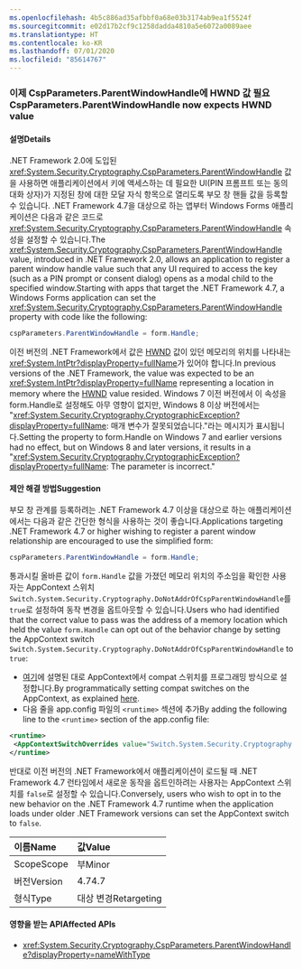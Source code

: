 ```yaml
---
ms.openlocfilehash: 4b5c886ad35afbbf0a68e03b3174ab9ea1f5524f
ms.sourcegitcommit: e02d17b2cf9c1258dadda4810a5e6072a0089aee
ms.translationtype: HT
ms.contentlocale: ko-KR
ms.lasthandoff: 07/01/2020
ms.locfileid: "85614767"
---
```

### <a name="cspparametersparentwindowhandle-now-expects-hwnd-value"></a><span data-ttu-id="daae3-101">이제 CspParameters.ParentWindowHandle에 HWND 값 필요</span><span class="sxs-lookup"><span data-stu-id="daae3-101">CspParameters.ParentWindowHandle now expects HWND value</span></span>

#### <a name="details"></a><span data-ttu-id="daae3-102">설명</span><span class="sxs-lookup"><span data-stu-id="daae3-102">Details</span></span>

<span data-ttu-id="daae3-103">.NET Framework 2.0에 도입된 <xref:System.Security.Cryptography.CspParameters.ParentWindowHandle> 값을 사용하면 애플리케이션에서 키에 액세스하는 데 필요한 UI(PIN 프롬프트 또는 동의 대화 상자)가 지정된 창에 대한 모달 자식 항목으로 열리도록 부모 창 핸들 값을 등록할 수 있습니다. .NET Framework 4.7을 대상으로 하는 앱부터 Windows Forms 애플리케이션은 다음과 같은 코드로 <xref:System.Security.Cryptography.CspParameters.ParentWindowHandle> 속성을 설정할 수 있습니다.</span><span class="sxs-lookup"><span data-stu-id="daae3-103">The <xref:System.Security.Cryptography.CspParameters.ParentWindowHandle> value, introduced in .NET Framework 2.0, allows an application to register a parent window handle value such that any UI required to access the key (such as a PIN prompt or consent dialog) opens as a modal child to the specified window.Starting with apps that target the .NET Framework 4.7, a Windows Forms application can set the <xref:System.Security.Cryptography.CspParameters.ParentWindowHandle> property with code like the following:</span></span>

```csharp
cspParameters.ParentWindowHandle = form.Handle;
```

<span data-ttu-id="daae3-104">이전 버전의 .NET Framework에서 값은 [HWND](https://docs.microsoft.com/windows/desktop/WinProg/windows-data-types#HWND) 값이 있던 메모리의 위치를 나타내는 <xref:System.IntPtr?displayProperty=fullName>가 있어야 합니다.</span><span class="sxs-lookup"><span data-stu-id="daae3-104">In previous versions of the .NET Framework, the value was expected to be an <xref:System.IntPtr?displayProperty=fullName> representing a location in memory where the [HWND](https://docs.microsoft.com/windows/desktop/WinProg/windows-data-types#HWND) value resided.</span></span> <span data-ttu-id="daae3-105">Windows 7 이전 버전에서 이 속성을 form.Handle로 설정해도 아무 영향이 없지만, Windows 8 이상 버전에서는 &quot;<xref:System.Security.Cryptography.CryptographicException?displayProperty=fullName>: 매개 변수가 잘못되었습니다.&quot;라는 메시지가 표시됩니다.</span><span class="sxs-lookup"><span data-stu-id="daae3-105">Setting the property to form.Handle on Windows 7 and earlier versions had no effect, but on Windows 8 and later versions, it results in a &quot;<xref:System.Security.Cryptography.CryptographicException?displayProperty=fullName>: The parameter is incorrect.&quot;</span></span>

#### <a name="suggestion"></a><span data-ttu-id="daae3-106">제안 해결 방법</span><span class="sxs-lookup"><span data-stu-id="daae3-106">Suggestion</span></span>

<span data-ttu-id="daae3-107">부모 창 관계를 등록하려는 .NET Framework 4.7 이상을 대상으로 하는 애플리케이션에서는 다음과 같은 간단한 형식을 사용하는 것이 좋습니다.</span><span class="sxs-lookup"><span data-stu-id="daae3-107">Applications targeting .NET Framework 4.7 or higher wishing to register a parent window relationship are encouraged to use the simplified form:</span></span>

```csharp
cspParameters.ParentWindowHandle = form.Handle;
```

<span data-ttu-id="daae3-108">통과시킬 올바른 값이 `form.Handle` 값을 가졌던 메모리 위치의 주소임을 확인한 사용자는 AppContext 스위치 `Switch.System.Security.Cryptography.DoNotAddrOfCspParentWindowHandle`를 `true`로 설정하여 동작 변경을 옵트아웃할 수 있습니다.</span><span class="sxs-lookup"><span data-stu-id="daae3-108">Users who had identified that the correct value to pass was the address of a memory location which held the value `form.Handle` can opt out of the behavior change by setting the AppContext switch `Switch.System.Security.Cryptography.DoNotAddrOfCspParentWindowHandle` to `true`:</span></span>

- <span data-ttu-id="daae3-109">[여기](https://devblogs.microsoft.com/dotnet/net-announcements-at-build-2015/#dotnet46)에 설명된 대로 AppContext에서 compat 스위치를 프로그래밍 방식으로 설정합니다.</span><span class="sxs-lookup"><span data-stu-id="daae3-109">By programmatically setting compat switches on the AppContext, as explained [here](https://devblogs.microsoft.com/dotnet/net-announcements-at-build-2015/#dotnet46).</span></span>
- <span data-ttu-id="daae3-110">다음 줄을 app.config 파일의 `<runtime>` 섹션에 추가</span><span class="sxs-lookup"><span data-stu-id="daae3-110">By adding the following line to the `<runtime>` section of the app.config file:</span></span>

```xml
<runtime>
 <AppContextSwitchOverrides value="Switch.System.Security.Cryptography.DoNotAddrOfCspParentWindowHandle=true"/>
</runtime>
```

<span data-ttu-id="daae3-111">반대로 이전 버전의 .NET Framework에서 애플리케이션이 로드될 때 .NET Framework 4.7 런타임에서 새로운 동작을 옵트인하려는 사용자는 AppContext 스위치를 `false`로 설정할 수 있습니다.</span><span class="sxs-lookup"><span data-stu-id="daae3-111">Conversely, users who wish to opt in to the new behavior on the .NET Framework 4.7 runtime when the application loads under older .NET Framework versions can set the AppContext switch to `false`.</span></span>

| <span data-ttu-id="daae3-112">이름</span><span class="sxs-lookup"><span data-stu-id="daae3-112">Name</span></span>    | <span data-ttu-id="daae3-113">값</span><span class="sxs-lookup"><span data-stu-id="daae3-113">Value</span></span>       |
|:--------|:------------|
| <span data-ttu-id="daae3-114">Scope</span><span class="sxs-lookup"><span data-stu-id="daae3-114">Scope</span></span>   | <span data-ttu-id="daae3-115">부</span><span class="sxs-lookup"><span data-stu-id="daae3-115">Minor</span></span>       |
| <span data-ttu-id="daae3-116">버전</span><span class="sxs-lookup"><span data-stu-id="daae3-116">Version</span></span> | <span data-ttu-id="daae3-117">4.7</span><span class="sxs-lookup"><span data-stu-id="daae3-117">4.7</span></span>         |
| <span data-ttu-id="daae3-118">형식</span><span class="sxs-lookup"><span data-stu-id="daae3-118">Type</span></span>    | <span data-ttu-id="daae3-119">대상 변경</span><span class="sxs-lookup"><span data-stu-id="daae3-119">Retargeting</span></span> |

#### <a name="affected-apis"></a><span data-ttu-id="daae3-120">영향을 받는 API</span><span class="sxs-lookup"><span data-stu-id="daae3-120">Affected APIs</span></span>

- <xref:System.Security.Cryptography.CspParameters.ParentWindowHandle?displayProperty=nameWithType>
